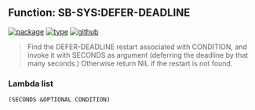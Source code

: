 ## Function: SB-SYS:DEFER-DEADLINE
[![package](https://img.shields.io/badge/Package-SB--SYS-5f9ea0.svg?style=social&colorA=999999)](../) [![type](https://img.shields.io/badge/Type-Function-5f9ea0.svg?style=social&colorA=999999)](../#function) [![github](https://img.shields.io/badge/GitHub-View_the_source-5f9ea0.svg?style=social&colorA=999999&logo=github)](https://github.com/sbcl/sbcl/blob/master/src/code/deadline.lisp/) 

> Find the DEFER-DEADLINE restart associated with CONDITION, and
> invoke it with SECONDS as argument (deferring the deadline by that many
> seconds.) Otherwise return NIL if the restart is not found.

### Lambda list
```
(SECONDS &OPTIONAL CONDITION)
```
